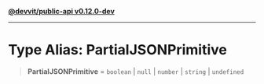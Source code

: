 [**@devvit/public-api v0.12.0-dev**](../README.md)

---

# Type Alias: PartialJSONPrimitive

> **PartialJSONPrimitive** = `boolean` \| `null` \| `number` \| `string` \| `undefined`
